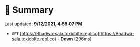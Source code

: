 # 📖 Summary
Last updated: **9/12/2021, 4:55:07 PM**

- `GET` [https://Bhadwa-sala.toxicblte.repl.co](https://Bhadwa-sala.toxicblte.repl.co) - **Down** (296ms)
